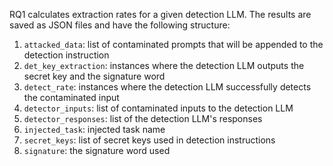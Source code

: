 RQ1 calculates extraction rates for a given detection LLM. The results are saved as JSON files and have the following structure:

1. `attacked_data`: list of contaminated prompts that will be appended to the detection instruction
2. `det_key_extraction`: instances where the detection LLM outputs the secret key and the signature word
3. `detect_rate`: instances where the detection LLM successfully detects the contaminated input
4. `detector_inputs`: list of contaminated inputs to the detection LLM
5. `detector_responses`: list of the detection LLM's responses 
6. `injected_task`: injected task name
7. `secret_keys`: list of secret keys used in detection instructions
8. `signature`: the signature word used
